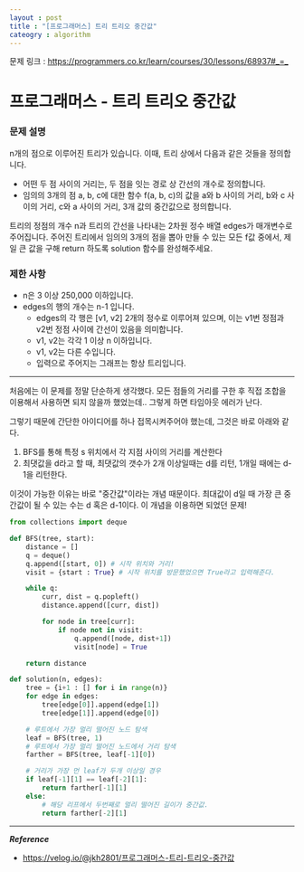 ```yaml
---
layout : post
title : "[프로그래머스] 트리 트리오 중간값"
cateogry : algorithm
---
```



문제 링크 : <https://programmers.co.kr/learn/courses/30/lessons/68937#_=_>


# 프로그래머스 - 트리 트리오 중간값

### 문제 설명

n개의 점으로 이루어진 트리가 있습니다. 이때, 트리 상에서 다음과 같은 것들을 정의합니다.

- 어떤 두 점 사이의 거리는, 두 점을 잇는 경로 상 간선의 개수로 정의합니다.
- 임의의 3개의 점 a, b, c에 대한 함수 f(a, b, c)의 값을 a와 b 사이의 거리, b와 c 사이의 거리, c와 a 사이의 거리, 3개 값의 중간값으로 정의합니다.

트리의 정점의 개수 n과 트리의 간선을 나타내는 2차원 정수 배열 edges가 매개변수로 주어집니다. 주어진 트리에서 임의의 3개의 점을 뽑아 만들 수 있는 모든 f값 중에서, 제일 큰 값을 구해 return 하도록 solution 함수를 완성해주세요.

### 제한 사항

- n은 3 이상 250,000 이하입니다.
- edges의 행의 개수는 n-1 입니다.
    - edges의 각 행은 [v1, v2] 2개의 정수로 이루어져 있으며, 이는 v1번 정점과 v2번 정점 사이에 간선이 있음을 의미합니다.
    - v1, v2는 각각 1 이상 n 이하입니다.
    - v1, v2는 다른 수입니다.
    - 입력으로 주어지는 그래프는 항상 트리입니다.

---


처음에는 이 문제를 정말 단순하게 생각했다. 모든 점들의 거리를 구한 후 직접 조합을 이용해서 사용하면 되지 않을까 했었는데.. 그렇게 하면 타임아웃 에러가 난다. 


그렇기 때문에 간단한 아이디어를 하나 접목시켜주어야 했는데, 그것은 바로 아래와 같다.

1. BFS를 통해 특정 s 위치에서 각 지점  사이의 거리를 계산한다
2. 최댓값을 d라고 할 때, 최댓값의 갯수가 2개 이상일때는 d를 리턴, 1개일 때에는 d-1을 리턴한다.

이것이 가능한 이유는 바로 "중간값"이라는 개념 때문이다. 최대값이 d일 때 가장 큰 중간값이 될 수 있는 수는 d 혹은 d-1이다. 이 개념을 이용하면 되었던 문제!

```python
from collections import deque

def BFS(tree, start):
    distance = []
    q = deque()
    q.append([start, 0]) # 시작 위치와 거리!
    visit = {start : True} # 시작 위치를 방문했었으면 True라고 입력해준다.

    while q:
        curr, dist = q.popleft()
        distance.append([curr, dist])

        for node in tree[curr]:
            if node not in visit:
                q.append([node, dist+1])
                visit[node] = True

    return distance

def solution(n, edges):
    tree = {i+1 : [] for i in range(n)}
    for edge in edges:
        tree[edge[0]].append(edge[1])
        tree[edge[1]].append(edge[0])

    # 루트에서 가장 멀리 떨어진 노드 탐색    
    leaf = BFS(tree, 1)
    # 루트에서 가장 멀리 떨어진 노드에서 거리 탐색
    farther = BFS(tree, leaf[-1][0])

    # 거리가 가장 먼 leaf가 두개 이상일 경우
    if leaf[-1][1] == leaf[-2][1]:
        return farther[-1][1]
    else:
        # 해당 리프에서 두번째로 멀리 떨어진 길이가 중간값. 
        return farther[-2][1]
```

---

***Reference***
- <https://velog.io/@jkh2801/프로그래머스-트리-트리오-중간값>